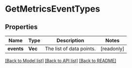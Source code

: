 # GetMetricsEventTypes

## Properties

Name | Type | Description | Notes
------------ | ------------- | ------------- | -------------
**events** | **Vec<String>** | The list of data points. | [readonly]

[[Back to Model list]](../README.md#documentation-for-models) [[Back to API list]](../README.md#documentation-for-api-endpoints) [[Back to README]](../README.md)



